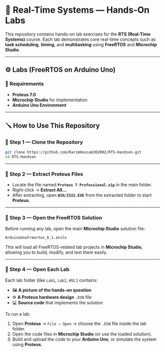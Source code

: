 # 🧠 Real-Time Systems — Hands-On Labs

This repository contains hands-on lab exercises for the **RTS (Real-Time Systems)** course.
Each lab demonstrates core real-time concepts such as **task scheduling**, **timing**, and **multitasking** using **FreeRTOS** and **Microchip Studio**.

---

## ⚙️ Labs (FreeRTOS on Arduino Uno)

### 🧩 Requirements

* **Proteus 7.0**
* **Microchip Studio** for implementation
* **Arduino Uno Environment**

---

## 🪛 How to Use This Repository

### 🔹 Step 1 — Clone the Repository

```bash
git clone https://github.com/KarimHossam362002/RTS-Handson.git
cd RTS-Handson
```

---

### 🔹 Step 2 — Extract Proteus Files

* Locate the file named **`Proteus 7 Professional.zip`** in the main folder.
* Right-click → **Extract All...**
* After extracting, open **`BIN/ISIS.EXE`** from the extracted folder to start **Proteus**.

---

### 🔹 Step 3 — Open the FreeRTOS Solution

Before running any lab, open the main **Microchip Studio** solution file:

```bash
ArduinoUnoFreertos_6_1.atsln
```

This will load all FreeRTOS-related lab projects in **Microchip Studio**, allowing you to build, modify, and test them easily.

---

### 🔹 Step 4 — Open Each Lab

Each lab folder (like `Lab1`, `Lab2`, etc.) contains:

* 🖼 **A picture of the hands-on question**
* ⚙️ **A Proteus hardware design** `.DSN` file
* 💻 **Source code** that implements the solution

To run a lab:

1. Open **Proteus** → `File → Open` → choose the `.DSN` file inside the lab folder.
2. Open the code files in **Microchip Studio** (or use the loaded solution).
3. Build and upload the code to your **Arduino Uno**, or simulate the system using **Proteus**.